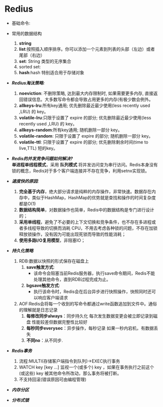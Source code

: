 # Redius
   - 基础命令:

   - 常用的数据结构
      1. __string__
      2. __list__:按照插入顺序排序。你可以添加一个元素到列表的头部（左边）或者尾部（右边）
      3. __set__: String 类型的无序集合
      4. sorted set:
      5. __hash__:hash 特别适合用于存储对象
   - ***Redius淘汰策略:***
      1. __noeviction__: 不删除策略, 达到最大内存限制时, 如果需要更多内存, 直接返回错误信息。大多数写命令都会导致占用更多的内存(有极少数会例外。
      2. __allkeys-lru__:所有key通用; 优先删除最近最少使用(less recently used ,LRU) 的 key。
      3. __volatile-lru__:只限于设置了 expire 的部分; 优先删除最近最少使用(less recently used ,LRU) 的 key。
      4. __allkeys-random__:所有key通用; 随机删除一部分 key。
      5. __volatile-random__: 只限于设置了 expire 的部分; 随机删除一部分 key。
      6. __volatile-ttl__: 只限于设置了 expire 的部分; 优先删除剩余时间(time to live,TTL) 短的key。
   - ***Redis的并发竞争问题如何解决?***   
   __单进程单线程模式__，采用 __队列模式__ 将并发访问变为串行访问。Redis本身没有锁的概念，Redis对于多个客户端连接并不存在竞争，利用setnx实现锁。
   - ***速度快的原因***:  
      1. __完全基于内存__，绝大部分请求是纯粹的内存操作，非常快速。数据存在内存中，类似于HashMap，HashMap的优势就是查找和操作的时间复杂度都是O(1)
      2. __数据结构简单__，对数据操作也简单，Redis中的数据结构是专门进行设计的；
      3. __采用单线程__，避免了不必要的上下文切换和竞争条件，也不存在多进程或者多线程导致的切换而消耗 CPU，不用去考虑各种锁的问题，不存在加锁释放锁操作，没有因为可能出现死锁而导致的性能消耗；
      4. __使用多路I/O复用模型__，非阻塞IO；
   - ***持久化策略***
      1. RDB:数据以快照的形式保存在磁盘上
         1. __save触发方式__:
            - 该命令会阻塞当前Redis服务器，执行save命令期间，Redis不能处理其他命令，直到RDB过程完成为止。
         2. __bgsave触发方式__:  
            - 执行该命令时，Redis会在后台异步进行快照操作，快照同时还可以响应客户端请求
      2. AOF:Redis会将每一个收到的写命令都通过write函数追加到文件中。通俗的理解就是日志记录
         1. __每修改同步always__：同步持久化 每次发生数据变更会被立即记录到磁盘 性能较差但数据完整性比较好 
         2. __每秒同步everysec__：异步操作，每秒记录 如果一秒内宕机，有数据丢失
         3. __不同no__：从不同步.
   - ***Redis事务***
      1. 流程:MULTI(存储客户端指令到队列)->EXEC执行事务
      2. WATCH key [key ...] 监视一个(或多个) key ，如果在事务执行之前这个(或这些) key 被其他命令所改动，那么事务将被打断。   
      2. 不支持回滚(错误原因可由编程管理)
   - ***内存分区***
      
   - ***分布式锁***

<!-- 
         服务器设计：这部分的主要内容就是：1）redis怎么接受客户端的输入、解析成指令；2）执行指令；3）怎么将指令结果返回给客户端。

aeEventLoop的设计和 《Linux高性能服务器编程》讲解的总体类似，输入输出缓冲区的设计和muduo讲解的基本一致，也有应用层的流量控制。

数据结构设计：各个数据结构的设计，怎么融合到aeEventLoop中，成为服务器的一部分，实现了各个指令功能。

分布式设计：1）主从同步replication；2）sentinel模式：用于解决主从同步中的主服务宕机怎么办，故障转移等；3）集群。 -->